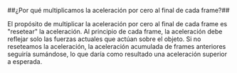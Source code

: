 ##¿Por qué multiplicamos la aceleración por cero al final de cada frame?##

El propósito de multiplicar la aceleración por cero al final de cada frame es "resetear" la aceleración. Al principio de cada frame, la aceleración debe reflejar solo las fuerzas actuales que actúan sobre el objeto. Si no reseteamos la aceleración, la aceleración acumulada de frames anteriores seguiría sumándose, lo que daría como resultado una aceleración superior a esperada.
